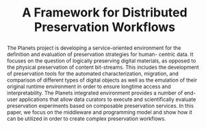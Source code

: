 ---
abstract: The Planets project is developing a service-oriented environment for the
  definition and evaluation of preservation strategies for human- centric data. It
  focuses on the question of logically preserving digital materials, as opposed to
  the physical preservation of content bit-streams. This includes the development
  of preservation tools for the automated characterization, migration, and comparison
  of different types of digital objects as well as the emulation of their original
  runtime environment in order to ensure longtime access and interpretability. The
  Planets integrated environment provides a number of end-user applications that allow
  data curators to execute and scientifically evaluate preservation experiments based
  on composable preservation services. In this paper, we focus on the middleware and
  programming model and show how it can be utilized in order to create complex preservation
  workflows.
creators:
- Schmidt, Rainer
- Wilson, Carl
- Jackson, Andrew
- Melms, Peter
- Steeg, Fabian
- King, Ross
date: null
document_url: https://services.phaidra.univie.ac.at/api/object/o:294009/download
grand_parent: iPRES
institutions: []
keywords:
- san francisco
landing_page_url: https://phaidra.univie.ac.at/o:294009
language: eng
layout: publication
license: CC BY-SA 3.0 AT
notes_url: null
parent: iPRES 2009
publication_type: paper
size: 1009658
slides_url: null
source_name: iPRES
stream_url: null
title: A Framework for Distributed Preservation Workflows
year: 2009
---
